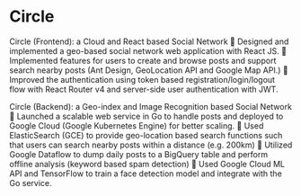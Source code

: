 # Circle
Circle (Frontend): a Cloud and React based Social Network
  Designed and implemented a geo-based social network web application with React JS.
 Implemented features for users to create and browse posts and support search nearby posts (Ant Design,
GeoLocation API and Google Map API.)
 Improved the authentication using token based registration/login/logout flow with React Router v4 and
server-side user authentication with JWT.

Circle (Backend): a Geo-index and Image Recognition based Social Network
 Launched a scalable web service in Go to handle posts and deployed to Google Cloud (Google Kubernetes Engine) for better scaling.
 Used ElasticSearch (GCE) to provide geo-location based search functions such that users can search nearby posts within a distance (e.g. 200km)
 Utilized Google Dataflow to dump daily posts to a BigQuery table and perform offline analysis (keyword based spam detection)
 Used Google Cloud ML API and TensorFlow to train a face detection model and integrate with the Go service.
